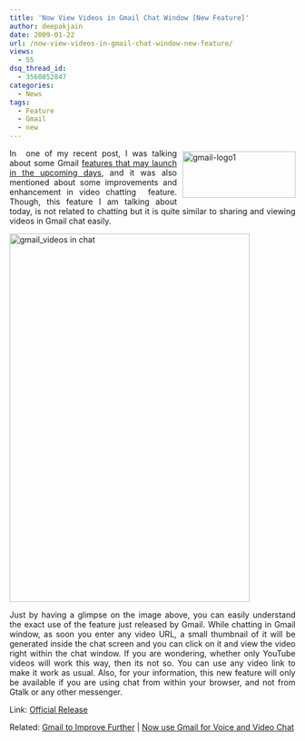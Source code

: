 ```yaml
---
title: 'Now View Videos in Gmail Chat Window [New Feature]'
author: deepakjain
date: 2009-01-22
url: /now-view-videos-in-gmail-chat-window-new-feature/
views:
  - 55
dsq_thread_id:
  - 3560852847
categories:
  - News
tags:
  - Feature
  - Gmail
  - new
---
```

<p align="justify">
  <a href="http://www.gmail.com" onclick="_gaq.push(['_trackEvent', 'outbound-article', 'http://www.gmail.com', '']);" target="_blank"><img class="wp-image-52940" style="border-right: 0px;border-top: 0px;margin: 5px 0px 0px 10px;border-left: 0px;border-bottom: 0px" height="82" alt="gmail-logo1" src="http://cdn.devilsworkshop.org/files/2009/01/gmaillogo12.jpg" width="199" align="right" border="0" /></a> In&#160; one of my recent post, I was talking about some Gmail <a href="http://devilsworkshop.org/gmail-to-improve-further-cnet-reports/" target="_blank">features that may launch in the upcoming days</a>, and it was also mentioned about some improvements and enhancement in video chatting&#160; feature. Though, this feature I am talking about today, is not related to chatting but it is quite similar to sharing and viewing videos in Gmail chat easily.
</p>

<p align="justify">
  <img style="border-right: 0px;border-top: 0px;border-left: 0px;border-bottom: 0px" height="649" alt="gmail_videos in chat" src="http://cdn.devilsworkshop.org/files/2009/01/gmail-videosinchat.png" width="423" border="0" />
</p>

<p align="justify">
  Just by having a glimpse on the image above, you can easily understand the exact use of the feature just released by Gmail. While chatting in Gmail window, as soon you enter any video URL, a small thumbnail of it will be generated inside the chat screen and you can click on it and view the video right within the chat window. If you are wondering, whether only YouTube videos will work this way, then its not so. You can use any video link to make it work as usual. Also, for your information, this new feature will only be available if you are using chat from within your browser, and not from Gtalk or any other messenger.
</p>

<p align="justify">
  Link: <a href="http://gmailblog.blogspot.com/2009/01/watch-videos-right-in-gmail-chat.html" onclick="_gaq.push(['_trackEvent', 'outbound-article', 'http://gmailblog.blogspot.com/2009/01/watch-videos-right-in-gmail-chat.html', 'Official Release']);" target="_blank">Official Release</a>
</p>

<p align="justify">
  Related: <a href="http://devilsworkshop.org/gmail-to-improve-further-cnet-reports/" target="_blank">Gmail to Improve Further</a> | <a href="http://devilsworkshop.org/now-use-gmail-for-voice-and-video-chat/" target="_blank">Now use Gmail for Voice and Video Chat</a>
</p>

